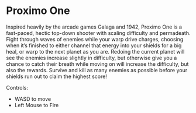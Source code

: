 # Proximo One
Inspired heavily by the arcade games Galaga and 1942, Proximo One is a fast-paced, hectic top-down shooter with scaling difficulty and permadeath. Fight through waves of enemies while your warp drive charges, choosing when it’s finished to either channel that energy into your shields for a big heal, or warp to the next planet as you are. Redoing the current planet will see the enemies increase slightly in difficulty, but otherwise give you a chance to catch their breath while moving on will increase the difficulty, but also the rewards. Survive and kill as many enemies as possible before your shields run out to claim the highest score!

Controls:
- WASD to move
- Left Mouse to Fire
